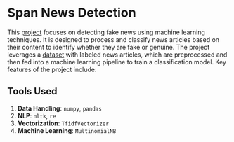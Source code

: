 # Span News Detection
This [project](https://github.com/nasim-raj-laskar/pyth-30/blob/main/Python%2030/Span-news-detection-system/main.ipynb) focuses on detecting fake news using machine learning techniques. It is designed to process and classify news articles based on their content to identify whether they are fake or genuine. The project leverages a [dataset](https://github.com/nasim-raj-laskar/pyth-30/tree/main/Python%2030/Span-news-detection-system/dataset) with labeled news articles, which are preprocessed and then fed into a machine learning pipeline to train a classification model. Key features of the project include:


## Tools Used

1. **Data Handling**: `numpy`, `pandas`  
2. **NLP**: `nltk`, `re`  
3. **Vectorization**: `TfidfVectorizer`  
4. **Machine Learning**: `MultinomialNB`  


